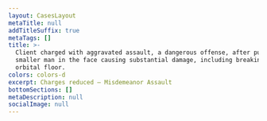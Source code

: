 ```yaml
---
layout: CasesLayout
metaTitle: null
addTitleSuffix: true
metaTags: []
title: >-
  Client charged with aggravated assault, a dangerous offense, after punching a
  smaller man in the face causing substantial damage, including breaking of the
  orbital floor.
colors: colors-d
excerpt: Charges reduced – Misdemeanor Assault
bottomSections: []
metaDescription: null
socialImage: null
---
```

